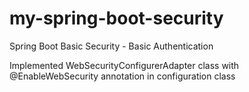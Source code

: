# my-spring-boot-security
Spring Boot Basic Security - Basic Authentication

Implemented WebSecurityConfigurerAdapter class with @EnableWebSecurity annotation in configuration class
